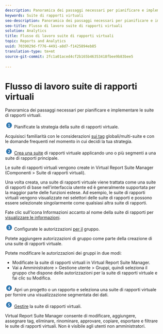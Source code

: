 ```yaml
---
description: Panoramica dei passaggi necessari per pianificare e implementare le suite di rapporti virtuali.
keywords: Suite di rapporti virtuali
seo-description: Panoramica dei passaggi necessari per pianificare e implementare le suite di rapporti virtuali.
seo-title: Flusso di lavoro suite di rapporti virtuali
solution: Analytics
title: Flusso di lavoro suite di rapporti virtuali
topic: Reports and Analytics
uuid: 7039029d-f776-4491-a8d7-f1425894eb85
translation-type: tm+mt
source-git-commit: 2fc1a01aced4cf2b165b46353418fbee9b83bee5

---
```



# Flusso di lavoro suite di rapporti virtuali

Panoramica dei passaggi necessari per pianificare e implementare le suite di rapporti virtuali.

![](assets/step1_icon.png) Pianificate la strategia della suite di rapporti virtuale.

Acquisisci familiarità con le considerazioni [sui tag](/help/components/vrs/vrs-considerations.md) globali/multi-suite e con le domande frequenti nel momento in cui decidi la tua strategia.

![](assets/step2_icon.png) [Crea una suite](/help/components/vrs/c-workflow-vrs/vrs-create.md) di rapporti virtuale applicando uno o più segmenti a una suite di rapporti principale.

Le suite di rapporti virtuali vengono create in Virtual Report Suite Manager (Componenti &gt; Suite di rapporti virtuali).

Una volta creata, una suite di rapporti virtuale viene trattata come una suite di rapporti di base nell'interfaccia utente ed è generalmente supportata per la maggior parte delle funzioni estese. Ad esempio, le suite di rapporti virtuali vengono visualizzate nei selettori delle suite di rapporti e possono essere selezionate singolarmente come qualsiasi altra suite di rapporti.

Fate clic sull'icona Informazioni accanto al nome della suite di rapporti per [visualizzare le informazioni](/help/components/vrs/c-workflow-vrs/vrs-view.md).

![](assets/step3_icon.png) Configurate le autorizzazioni [per il](/help/components/vrs/c-workflow-vrs/vrs-create.md) gruppo.

Potete aggiungere autorizzazioni di gruppo come parte della creazione di una suite di rapporti virtuale.

Potete modificare le autorizzazioni dei gruppi in due modi:

* Modificate la suite di rapporti virtuali in Virtual Report Suite Manager.
* Vai a Amministratore &gt; Gestione utente &gt; Gruppi, quindi seleziona il gruppo che dispone delle autorizzazioni per la suite di rapporti virtuale e fai clic su Modifica.

![](assets/step4_icon.png) Apri un progetto o un rapporto e seleziona una suite di rapporti virtuale per fornire una visualizzazione segmentata dei dati.

![](assets/step5_icon.png) [Gestire](/help/components/vrs/c-workflow-vrs/vrs-manage.md) la suite di rapporti virtuali.

Virtual Report Suite Manager consente di modificare, aggiungere, assegnare tag, eliminare, rinominare, approvare, copiare, esportare e filtrare le suite di rapporti virtuali. Non è visibile agli utenti non amministratori.
